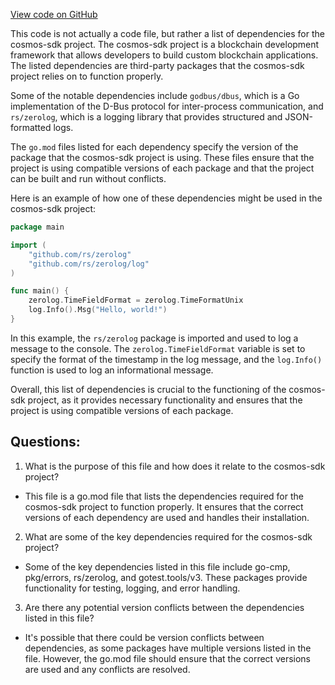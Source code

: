 [View code on GitHub](https://github.com/cosmos/cosmos-sdk.git/log/go.sum)

This code is not actually a code file, but rather a list of dependencies for the cosmos-sdk project. The cosmos-sdk project is a blockchain development framework that allows developers to build custom blockchain applications. The listed dependencies are third-party packages that the cosmos-sdk project relies on to function properly. 

Some of the notable dependencies include `godbus/dbus`, which is a Go implementation of the D-Bus protocol for inter-process communication, and `rs/zerolog`, which is a logging library that provides structured and JSON-formatted logs. 

The `go.mod` files listed for each dependency specify the version of the package that the cosmos-sdk project is using. These files ensure that the project is using compatible versions of each package and that the project can be built and run without conflicts. 

Here is an example of how one of these dependencies might be used in the cosmos-sdk project:

```go
package main

import (
    "github.com/rs/zerolog"
    "github.com/rs/zerolog/log"
)

func main() {
    zerolog.TimeFieldFormat = zerolog.TimeFormatUnix
    log.Info().Msg("Hello, world!")
}
```

In this example, the `rs/zerolog` package is imported and used to log a message to the console. The `zerolog.TimeFieldFormat` variable is set to specify the format of the timestamp in the log message, and the `log.Info()` function is used to log an informational message. 

Overall, this list of dependencies is crucial to the functioning of the cosmos-sdk project, as it provides necessary functionality and ensures that the project is using compatible versions of each package.
## Questions: 
 1. What is the purpose of this file and how does it relate to the cosmos-sdk project?
- This file is a go.mod file that lists the dependencies required for the cosmos-sdk project to function properly. It ensures that the correct versions of each dependency are used and handles their installation.

2. What are some of the key dependencies required for the cosmos-sdk project?
- Some of the key dependencies listed in this file include go-cmp, pkg/errors, rs/zerolog, and gotest.tools/v3. These packages provide functionality for testing, logging, and error handling.

3. Are there any potential version conflicts between the dependencies listed in this file?
- It's possible that there could be version conflicts between dependencies, as some packages have multiple versions listed in the file. However, the go.mod file should ensure that the correct versions are used and any conflicts are resolved.